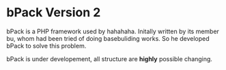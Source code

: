 bPack Version 2
================
bPack is a PHP framework used by hahahaha. Initally written by its member bu, whom had been tried of doing basebuliding works. So he developed bPack to solve this problem.

bPack is under developement, all structure are **highly** possible changing.
